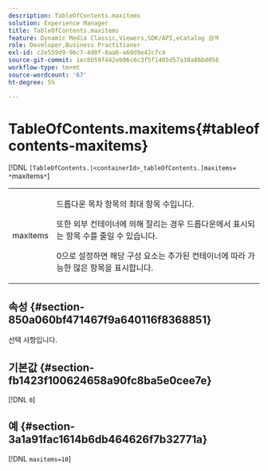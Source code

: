 ```yaml
---
description: TableOfContents.maxitems
solution: Experience Manager
title: TableOfContents.maxitems
feature: Dynamic Media Classic,Viewers,SDK/API,eCatalog 검색
role: Developer,Business Practitioner
exl-id: c2e559d9-96c7-4d0f-8aa6-a60d9e42c7c4
source-git-commit: 1ec8b59f442eb96c6c3f5f1405d57a38a86bd056
workflow-type: tm+mt
source-wordcount: '67'
ht-degree: 5%

---
```


# TableOfContents.maxitems{#tableofcontents-maxitems}

[!DNL `[TableOfContents.|<containerId>_tableOfContents.]maxitems= *`maxitems`*`]

<table id="table_F9BC656721B04870AC628ACBC47E7200"> 
 <tbody> 
  <tr> 
   <td> <p> <span class="codeph"><span class="varname"> maxitems</span></span> </p> </td> 
   <td> <p>드롭다운 목차 항목의 최대 항목 수입니다. </p> <p>또한 외부 컨테이너에 의해 잘리는 경우 드롭다운에서 표시되는 항목 수를 줄일 수 있습니다. </p> <p><span class="codeph"> 0</span>으로 설정하면 해당 구성 요소는 추가된 컨테이너에 따라 가능한 많은 항목을 표시합니다. </p> </td> 
  </tr> 
 </tbody> 
</table>

## 속성 {#section-850a060bf471467f9a640116f8368851}

선택 사항입니다.

## 기본값 {#section-fb1423f100624658a90fc8ba5e0cee7e}

[!DNL `0`]

## 예 {#section-3a1a91fac1614b6db464626f7b32771a}

[!DNL `maxitems=10`]
